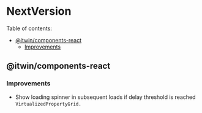 # NextVersion <!-- omit from toc -->

Table of contents:

- [@itwin/components-react](#itwincomponents-react)
  - [Improvements](#improvements)

## @itwin/components-react

### Improvements

- Show loading spinner in subsequent loads if delay threshold is reached `VirtualizedPropertyGrid.`
